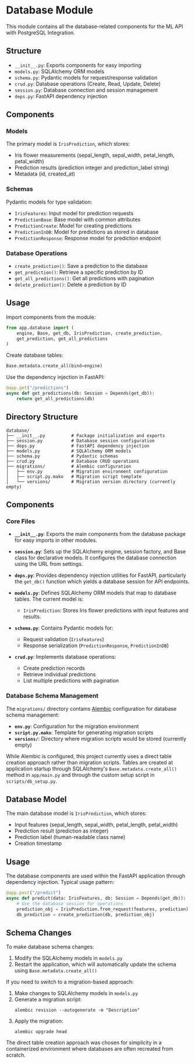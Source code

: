 # Database Module

This module contains all the database-related components for the ML API with PostgreSQL Integration.

## Structure

- `__init__.py`: Exports components for easy importing
- `models.py`: SQLAlchemy ORM models
- `schema.py`: Pydantic models for request/response validation
- `crud.py`: Database operations (Create, Read, Update, Delete)
- `session.py`: Database connection and session management
- `deps.py`: FastAPI dependency injection

## Components

### Models

The primary model is `IrisPrediction`, which stores:

- Iris flower measurements (sepal_length, sepal_width, petal_length, petal_width)
- Prediction results (prediction integer and prediction_label string)
- Metadata (id, created_at)

### Schemas

Pydantic models for type validation:

- `IrisFeatures`: Input model for prediction requests
- `PredictionBase`: Base model with common attributes
- `PredictionCreate`: Model for creating predictions
- `PredictionInDB`: Model for predictions as stored in database
- `PredictionResponse`: Response model for prediction endpoint

### Database Operations

- `create_prediction()`: Save a prediction to the database
- `get_prediction()`: Retrieve a specific prediction by ID
- `get_all_predictions()`: Get all predictions with pagination
- `delete_prediction()`: Delete a prediction by ID

## Usage

Import components from the module:

```python
from app.database import (
    engine, Base, get_db, IrisPrediction, create_prediction,
    get_prediction, get_all_predictions
)
```

Create database tables:

```python
Base.metadata.create_all(bind=engine)
```

Use the dependency injection in FastAPI:

```python
@app.get("/predictions")
async def get_predictions(db: Session = Depends(get_db)):
    return get_all_predictions(db)
```

## Directory Structure

```
database/
├── __init__.py          # Package initialization and exports
├── session.py           # Database session configuration
├── deps.py              # FastAPI dependency injection
├── models.py            # SQLAlchemy ORM models
├── schema.py            # Pydantic schemas
├── crud.py              # Database CRUD operations
├── migrations/          # Alembic configuration
│   ├── env.py           # Migration environment configuration
│   ├── script.py.mako   # Migration script template
│   └── versions/        # Migration version directory (currently empty)
```

## Components

### Core Files

- **`__init__.py`**: Exports the main components from the database package for easy imports in other modules.

- **`session.py`**: Sets up the SQLAlchemy engine, session factory, and Base class for declarative models. It configures the database connection using the URL from settings.

- **`deps.py`**: Provides dependency injection utilities for FastAPI, particularly the `get_db()` function which yields a database session for API endpoints.

- **`models.py`**: Defines SQLAlchemy ORM models that map to database tables. The current model is:
  - `IrisPrediction`: Stores Iris flower predictions with input features and results.

- **`schema.py`**: Contains Pydantic models for:
  - Request validation (`IrisFeatures`)
  - Response serialization (`PredictionResponse`, `PredictionInDB`)

- **`crud.py`**: Implements database operations:
  - Create prediction records
  - Retrieve individual predictions
  - List multiple predictions with pagination

### Database Schema Management

The `migrations/` directory contains [Alembic](https://alembic.sqlalchemy.org/) configuration for database schema management:

- **`env.py`**: Configuration for the migration environment
- **`script.py.mako`**: Template for generating migration scripts
- **`versions/`**: Directory where migration scripts would be stored (currently empty)

While Alembic is configured, this project currently uses a direct table creation approach rather than migration scripts. Tables are created at application startup through SQLAlchemy's `Base.metadata.create_all()` method in `app/main.py` and through the custom setup script in `scripts/db_setup.py`.

## Database Model

The main database model is `IrisPrediction`, which stores:

- Input features (sepal_length, sepal_width, petal_length, petal_width)
- Prediction result (prediction as integer)
- Prediction label (human-readable class name)
- Creation timestamp

## Usage

The database components are used within the FastAPI application through dependency injection. Typical usage pattern:

```python
@app.post("/predict")
async def predict(data: IrisFeatures, db: Session = Depends(get_db)):
    # Use the database session for operations
    prediction_obj = IrisPrediction.from_request(features, prediction)
    db_prediction = create_prediction(db, prediction_obj)
```

## Schema Changes

To make database schema changes:

1. Modify the SQLAlchemy models in `models.py`
2. Restart the application, which will automatically update the schema using `Base.metadata.create_all()`

If you need to switch to a migration-based approach:

1. Make changes to SQLAlchemy models in `models.py`
2. Generate a migration script:
   ```
   alembic revision --autogenerate -m "Description"
   ```
3. Apply the migration:
   ```
   alembic upgrade head
   ```

The direct table creation approach was chosen for simplicity in a containerized environment where databases are often recreated from scratch. 